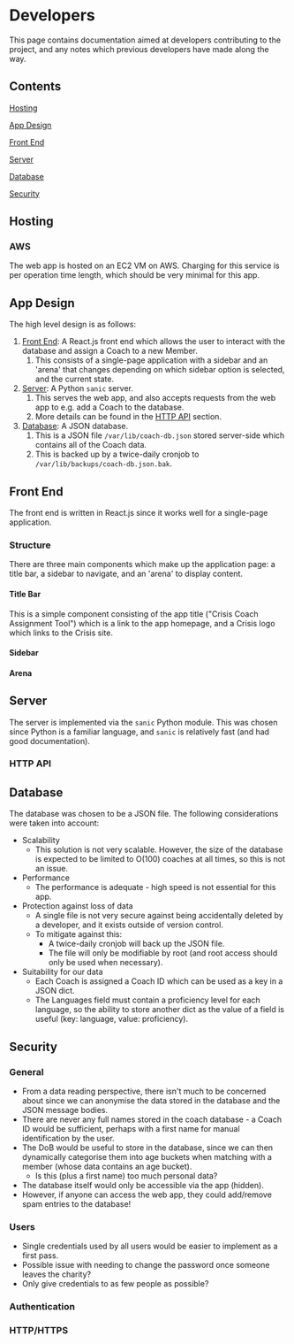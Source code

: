 # Developers

This page contains documentation aimed at developers contributing to the project, and any notes which previous developers have made along the way.

## Contents

[Hosting](#hosting)

[App Design](#app-design)

[Front End](#front-end)

[Server](#server)

[Database](#database)

[Security](#security)

## Hosting

### AWS

The web app is hosted on an EC2 VM on AWS. Charging for this service is per operation time length, which should be very minimal for this app.

## App Design

The high level design is as follows:

1. [Front End](#front-end): A React.js front end which allows the user to interact with the database and assign a Coach to a new Member.
    1. This consists of a single-page application with a sidebar and an 'arena' that changes depending on which sidebar option is selected, and the current state.
1. [Server](#server): A Python `sanic` server.
    1. This serves the web app, and also accepts requests from the web app to e.g. add a Coach to the database.
    1. More details can be found in the [HTTP API](#http-api) section.
1. [Database](#database): A JSON database.
    1. This is a JSON file `/var/lib/coach-db.json` stored server-side which contains all of the Coach data.
    1. This is backed up by a twice-daily cronjob to `/var/lib/backups/coach-db.json.bak`.

## Front End

The front end is written in React.js since it works well for a single-page application.

### Structure

There are three main components which make up the application page: a title bar, a sidebar to navigate, and an 'arena' to display content.

#### Title Bar

This is a simple component consisting of the app title ("Crisis Coach Assignment Tool") which is a link to the app homepage, and a Crisis logo which links to the Crisis site.

#### Sidebar

#### Arena

## Server

The server is implemented via the `sanic` Python module. This was chosen since Python is a familiar language, and `sanic` is relatively fast (and had good documentation).

### HTTP API

## Database

The database was chosen to be a JSON file. The following considerations were taken into account:

* Scalability
    * This solution is not very scalable. However, the size of the database is expected to be limited to O(100) coaches at all times, so this is not an issue.
* Performance
    * The performance is adequate - high speed is not essential for this app.
* Protection against loss of data
    * A single file is not very secure against being accidentally deleted by a developer, and it exists outside of version control.
    * To mitigate against this:
        * A twice-daily cronjob will back up the JSON file.
        * The file will only be modifiable by root (and root access should only be used when necessary).
* Suitability for our data
    * Each Coach is assigned a Coach ID which can be used as a key in a JSON dict.
    * The Languages field must contain a proficiency level for each language, so the ability to store another dict as the value of a field is useful (key: language, value:
      proficiency).

## Security

### General

* From a data reading perspective, there isn't much to be concerned about since we can anonymise the data stored in the database and the JSON message bodies.
* There are never any full names stored in the coach database - a Coach ID would be sufficient, perhaps with a first name for manual identification by the user.
* The DoB would be useful to store in the database, since we can then dynamically categorise them into age buckets when matching with a member (whose data contains an age bucket).
  * Is this (plus a first name) too much personal data?
* The database itself would only be accessible via the app (hidden).
* However, if anyone can access the web app, they could add/remove spam entries to the database!

### Users

* Single credentials used by all users would be easier to implement as a first pass.
* Possible issue with needing to change the password once someone leaves the charity?
* Only give credentials to as few people as possible?

### Authentication



### HTTP/HTTPS

